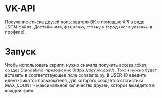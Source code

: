 # VK-API
Получение списка друзей пользователя ВК с помощью API в виде JSON-файла. Достаём имя, фамилию, страну и город (если указаны в профиле).
# Запуск
Чтобы использовать скрипт, нужно сначала получить access_token, создав Standalone-приложение (https://dev.vk.com/). Токен нужно будет вставить в соответствующее поле constants.py. В USER_ID введите идентификатор пользователя, для которого создаётся статистика. MAX_COUNT - максимальное количество друзей, которое выведется в каждый файл.
